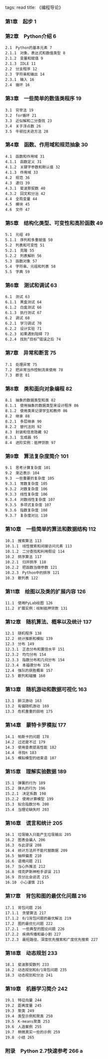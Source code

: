 tags: read
title: 《编程导论》

### 第1章　起步 1
### 第2章　Python介绍 6
	2.1　Python的基本元素 7
	2.1.1　对象、表达式和数值类型 8
	2.1.2　变量和赋值 9
	2.1.3　IDLE 11
	2.2　分支程序 12
	2.3　字符串和输出 14
	2.3.1　输入 16
	2.4　循环 16
### 第3章　一些简单的数值类程序 19
	3.1　穷举法 19
	3.2　for循环 21
	3.3　近似解和二分查找 23
	3.4　关于浮点数 26
	3.5　牛顿拉夫逊方法 28
### 第4章　函数、作用域和规范抽象 30
	4.1　函数和作用域 31
	4.1.1　函数定义 31
	4.1.2　关键字参数和默认值 32
	4.1.3　作用域 33
	4.2　规范 36
	4.3　递归 39
	4.3.1　斐波那契数 40
	4.3.2　回文和分治 42
	4.4　全局变量 44
	4.5　模块 45
	4.6　文件 47
### 第5章　结构化类型、可变性和高阶函数 49
	5.1　元组 49
	5.1.1　序列和多重赋值 50
	5.2　列表和可变性 51
	5.2.1　克隆 55
	5.2.2　列表解析 56
	5.3　函数对象 57
	5.4　字符串、元组和列表 58
	5.5　字典 59
### 第6章　测试和调试 63
	6.1　测试 63
	6.1.1　黑盒测试 64
	6.1.2　白盒测试 66
	6.1.3　执行测试 67
	6.2　调试 68
	6.2.1　学习调试 70
	6.2.2　设计实验 71
	6.2.3　如果遇到阻碍 73
	6.2.4　找到“目标”错误之后 74
### 第7章　异常和断言 75
	7.1　处理异常 75
	7.2　把异常当作控制流来使用 78
	7.3　断言 81
### 第8章　类和面向对象编程 82
	8.1　抽象的数据类型和类 82
	8.1.1　使用抽象的数据类型来设计程序 86
	8.1.2　使用类来记录学生和教师 86
	8.2　继承 88
	8.2.1　多层继承 90
	8.2.2　替代法则 92
	8.3　封装和信息隐藏 92
	8.3.1　生成器 95
	8.4　进阶实例：抵押贷款 97
### 第9章　算法复杂度简介 101
	9.1　思考计算复杂度 101
	9.2　渐近表示 104
	9.3　一些重要的复杂度 105
	9.3.1　常数复杂度 105
	9.3.2　对数复杂度 106
	9.3.3　线性复杂度 106
	9.3.4　对数线性复杂度 107
	9.3.5　多项式复杂度 107
	9.3.6　指数复杂度 108
	9.3.7　复杂度对比 110
### 第10章　一些简单的算法和数据结构 112
	10.1　搜索算法 113
	10.1.1　线性搜索和间接访问元素 113
	10.1.2　二分查找和利用假设 114
	10.2　排序算法 117
	10.2.1　归并排序 118
	10.2.2　把函数当做参数 121
	10.2.3　Python中的排序 121
	10.3　散列表 122
### 第11章　绘图以及类的扩展内容 126
	11.1　使用PyLab绘图 126
	11.2　扩展实例：绘制抵押贷款 131
### 第12章　随机算法、概率以及统计 137
	12.1　随机程序 138
	12.2　统计推断和模拟 139
	12.3　分布 149
	12.3.1　正态分布和置信水平 151
	12.3.2　均匀分布 154
	12.3.3　指数分布和几何分布 154
	12.3.4　本福德分布 156
	12.4　强队的获胜概率 157
	12.5　散列和碰撞 160
### 第13章　随机游动和数据可视化 163
	13.1　醉汉游动 163
	13.2　有偏随机游动 169
	13.3　危机重重的田地 175
### 第14章　蒙特卡罗模拟 177
	14.1　帕斯卡的问题 178
	14.2　过还是不过 179
	14.3　使用查表提高性能 182
	14.4　寻找π 183
	14.5　模拟模型的结束语 187
### 第15章　理解实验数据 189
	15.1　弹簧的行为 189
	15.2　弹丸的行为 196
	15.2.1　决定系数 198
	15.2.2　使用计算模型 199
	15.3　拟合指数分布 200
	15.4　当理论缺失时 203
### 第16章　谎言和统计 205
	16.1　垃圾输入只能产生垃圾输出 205
	16.2　图表会骗人 206
	16.3　与此谬误 208
	16.4　统计方法并不能代替数据 209
	16.5　抽样偏差 210
	16.6　语境问题 211
	16.7　当心外推法 212
	16.8　得克萨斯神枪手谬误 213
	16.9　百分比会说谎 215
	16.10　小心谨慎 215
### 第17章　背包和图的最优化问题 216
	17.1　背包问题 216
	17.1.1　贪婪算法 217
	17.1.2　0/1背包问题的最优解法 219
	17.2　图的最优化问题 222
	17.2.1　一些典型的图论问题 226
	17.2.2　疾病传播和最小割 227
	17.2.3　最短路径、深度优先搜索和广度优先搜索 227
### 第18章　动态规划 233
	18.1　斐波那契数列 233
	18.2　动态规划和0/1背包问题 235
	18.3　动态规划和分治 241
### 第19章　机器学习简介 242
	19.1　特征向量 244
	19.2　距离度量 245
	19.3　聚类 249
	19.4　类型示例和聚类 250
	19.5　K-means聚类 253
	19.6　人造案例 255
	19.7　稍微真实一些的示例 259
	19.8　小结 265
	
### 附录　Python 2.7快速参考 266 a